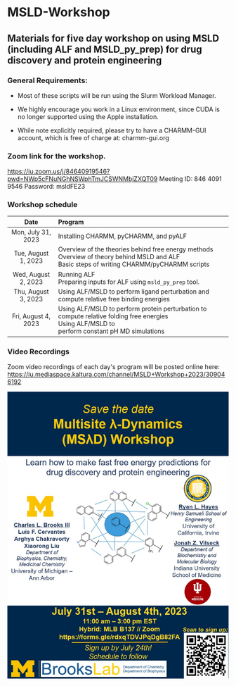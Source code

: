# MSLD-Workshop
## Materials for five day workshop on using MSLD (including ALF and MSLD_py_prep) for drug discovery and protein engineering
### General Requirements:
- Most of these scripts will be run using the Slurm Workload Manager.
- We highly encourage you work in a Linux environment, since CUDA is no longer supported using the Apple installation.

- While note explicitly required, please try to have a CHARMM-GUI account, which is free of charge at: charmm-gui.org

### Zoom link for the workshop.

https://iu.zoom.us/j/84640919546?pwd=NWp5cFNuNGhNSWphTmJCSWNMbjZXQT09
Meeting ID: 846 4091 9546
Password: msldFE23

  

### Workshop schedule
| Date         | Program                                                                                                     |
|:------------:|:------------------------------------------------------------------------------------------------------------|
| Mon, July 31, 2023 | Installing CHARMM, pyCHARMM, and pyALF                                                                      |
| Tue, August 1, 2023  | Overview of the theories behind free energy methods<br>Overview of theory behind MSLD and ALF<br> Basic steps of writing CHARMM/pyCHARMM scripts |
| Wed, August 2, 2023  | Running ALF<br> Preparing inputs for ALF using `msld_py_prep` tool.                                        |
| Thu, August 3, 2023  | Using ALF/MSLD to perform ligand perturbation and compute relative free binding energies                            |
| Fri, August 4, 2023  | Using ALF/MSLD to perform protein perturbation to <br>compute relative folding free energies<br>Using ALF/MSLD to <br>perform constant pH MD simulations |

### Video Recordings
Zoom video recordings of each day's program will be posted online here:
https://iu.mediaspace.kaltura.com/channel/MSLD+Workshop+2023/309046192


![Workshop flyer](https://github.com/BrooksResearchGroup-UM/MSLD-Workshop/blob/main/flyer.jpg)


